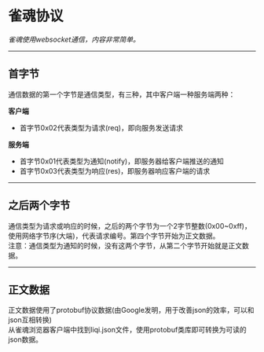 # **雀魂协议**

*雀魂使用websocket通信，内容非常简单。*

---

## **首字节**

通信数据的第一个字节是通信类型，有三种，其中客户端一种服务端两种：

**客户端**
* 首字节0x02代表类型为请求(req)，即向服务发送请求

**服务端**  
* 首字节0x01代表类型为通知(notify)，即服务器给客户端推送的通知  
* 首字节0x03代表类型为响应(res)，即服务器响应客户端的请求

---

## **之后两个字节**

通信类型为请求或响应的时候，之后的两个字节为一个2字节整数(0x00~0xff)，使用网络字节序(大端)，代表请求编号。第四个字节开始为正文数据。  
注意：通信类型为通知的时候，没有这两个字节，从第二个字节开始就是正文数据。

---

## **正文数据**

正文数据使用了protobuf协议数据(由Google发明，用于改善json的效率，可以和json互相转换)  
从雀魂浏览器客户端中找到liqi.json文件，使用protobuf类库即可转换为可读的json数据。
